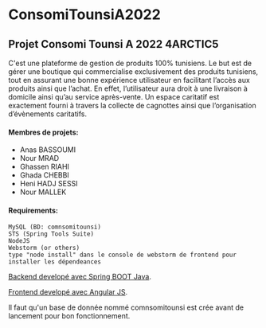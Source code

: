 # ConsomiTounsiA2022
## Projet Consomi Tounsi A 2022 4ARCTIC5

C'est une plateforme de gestion de produits 100% tunisiens.
Le but est de gérer une boutique qui commercialise exclusivement des produits tunisiens, tout en assurant
une bonne expérience utilisateur en facilitant l’accès aux produits ainsi que l’achat.
En effet, l’utilisateur aura droit à une livraison à domicile ainsi qu’au service après-vente.
Un espace caritatif est exactement fourni à travers la collecte de cagnottes ainsi que l’organisation d’évènements caritatifs.

#### Membres de projets:
- Anas BASSOUMI
- Nour MRAD
- Ghassen RIAHI
- Ghada CHEBBI
- Heni HADJ SESSI
- Nour MALLEK

#### Requirements:
```
MySQL (BD: comnsomitounsi)
STS (Spring Tools Suite)
NodeJS
Webstorm (or others)
type "node install" dans le console de webstorm de frontend pour installer les dépendeances
```


[Backend developé avec Spring BOOT Java](https://github.com/anas1412/ConsomiTounsiA2022).

[Frontend developé avec Angular JS](https://github.com/anas1412/ConsomiTounsiA2022Angular).

Il faut qu'un base de donnée nommé comnsomitounsi est crée avant de lancement pour bon fonctionnement.


